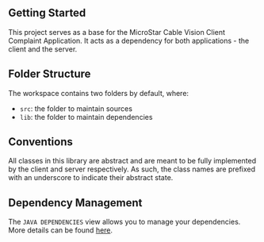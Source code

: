 ## Getting Started

This project serves as a base for the MicroStar Cable Vision Client Complaint Application. It acts as a dependency for both applications - the client and the server.

## Folder Structure

The workspace contains two folders by default, where:

- `src`: the folder to maintain sources
- `lib`: the folder to maintain dependencies

## Conventions
All classes in this library are abstract and are meant to be fully implemented by the client and server respectively. As such, the class names are prefixed with an underscore to indicate their abstract state. 

## Dependency Management

The `JAVA DEPENDENCIES` view allows you to manage your dependencies. More details can be found [here](https://github.com/microsoft/vscode-java-pack/blob/master/release-notes/v0.9.0.md#work-with-jar-files-directly).

